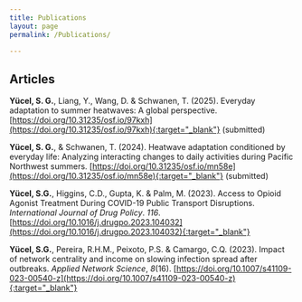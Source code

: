 ```yaml
---
title: Publications
layout: page
permalink: /Publications/

---
```

## Articles
**Yücel, S. G.**, Liang, Y., Wang, D. & Schwanen, T. (2025). Everyday adaptation to summer heatwaves: A global perspective. [https://doi.org/10.31235/osf.io/97kxh](https://doi.org/10.31235/osf.io/97kxh){:target="_blank"} (submitted)


**Yücel, S. G.**, & Schwanen, T. (2024). Heatwave adaptation conditioned by everyday life: Analyzing interacting changes to daily activities during Pacific Northwest summers. [https://doi.org/10.31235/osf.io/mn58e](https://doi.org/10.31235/osf.io/mn58e){:target="_blank"} (submitted)

**Yücel, S.G.**, Higgins, C.D., Gupta, K. & Palm, M. (2023). Access to Opioid Agonist Treatment During COVID-19 Public Transport Disruptions. <i>International Journal of Drug Policy</i>. <i>116</i>. [https://doi.org/10.1016/j.drugpo.2023.104032](https://doi.org/10.1016/j.drugpo.2023.104032){:target="_blank"}


**Yücel, S.G.**, Pereira, R.H.M., Peixoto, P.S. & Camargo, C.Q. (2023). Impact of network centrality and income on slowing infection spread after outbreaks. <i>Applied Network Science</i>, <i>8</i>(16). [https://doi.org/10.1007/s41109-023-00540-z](https://doi.org/10.1007/s41109-023-00540-z){:target="_blank"}


<br/>

